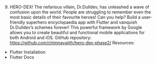 9. HERO-DEX!
The nefarious villain, Dr.Dulldev, has unleashed a wave of confusion upon the world. People are struggling to remember even the most basic details of their favourite heroes! Can you help?
Build a user-friendly superhero encyclopaedia app with Flutter and vanquish Dr.Dulldev’s schemes forever! This powerful framework by Google allows you to create beautiful and functional mobile applications for both Android and iOS.
GitHub repository: https://github.com/chimnayajith/hero-dex-phase2/
Resources:
* Flutter Installation
* Flutter Docs
